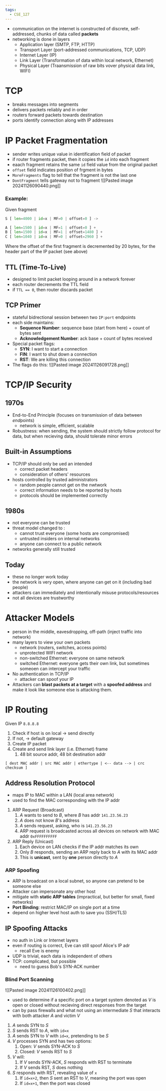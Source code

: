 ```yaml
---
tags:
  - CSE_127
---
```


- communication on the internet is constructed of discrete, self-addressed, chunks of data called **packets**
- networking is done in layers
	- Application layer (SMTP, FTP, HTTP)
	- Transport Layer (port-addressed communications, TCP, UDP)
	- Internet Layer (IP)
	- Link Layer (Transformation of data within local network, Ethernet)
	- Physical Layer (Traansmission of raw bits vover physical data link, WIFI)

# TCP
- breaks messages into segments
- delivers packets reliably and in order
- routers forward packets towards destination
- ports identify connection along with IP addresses

# IP Packet Fragmentation
- sender writes unique value in identification field of packet
- if router fragments packet, then it copies the `id` into each fragment
- eaach fragment retains the same `id` field value from the original packet
- `offset` field indicates position of frgment in bytes
- `MoreFragments` flag to tell that the fragment is not the last one
- `DontFragment` tells gateway not to fragment
![[Pasted image 20241126090440.png]]
### Example:
Given fragment
```python
S [ len=4000 | id=x | MF=0 | offset=0 ] ->

A [ len=1500 | id=x | MF=1 | offset=0 ] + 
B [ len=1500 | id=x | MF=1 | offset=1480 ] +
C [ len=1040 | id=x | MF=0 | offset=2960 ] +
```
Where the offset of the first fragment is decremented by 20 bytes, for the header part of the IP packet (see above)

## TTL (Time-To-Live)
- designed to limit packet looping around in a network forever
- each router decrements the TTL field
- if `TTL == 0`, then router discards packet

## TCP Primer
- stateful bidrectional session between two `IP:port` endpoints
- each side maintains:
	- **Sequence Number**: sequence base (start from here) + count of bytes sent
	- **Acknowledgement Number**: ack base + count of bytes received
- Special packet flags:
	- **SYN**: I want to start a connection
	- **FIN**: I want to shut down a connection
	- **RST**: We are killing this connection
- The flags do this:
![[Pasted image 20241126091728.png]]
# TCP/IP Security
## 1970s
- End-to-End Principle (focuses on transmission of data between *end*points)
	- network is simple, efficient, scalable
- Robustness: when sending, the system should strictly follow protocol for data, but when recieving data, should tolerate minor errors

## Built-in Assumptions
- TCP/IP should only be ued an intended
	- correct packet headers
	- consideration of others' resources
- hosts controlled by trusted administrators
	- random people cannot get on the nwtwork 
	- correct information needs to be reported by hosts
	- protocols should be implemented correctly
	
## 1980s
- not everyone can be trusted
- threat model changed to :
	- cannot trust everyone (some hosts are compromised)
	- untrusted insiders on internal networks
	- anyone can connect to a public network
- networks generally still trusted

## Today
- these no longer work today
- the network is very open, where anyone can get on it (including bad people)
- attackers can immediately and intentionally misuse protocols/resources 
- not all devices are trustworthy 

# Attacker Models
- person in the middle, eavesdropping, off-path (inject traffic into network)
- many layers to view your own packets
	- network (routers, switches, access points)
	- unprotected WIFI network
	- non-switched Ethernet: everyone on same network
	- switched Ethernet: everyone gets their own link, but sometimes someoen can intercept your traffic
- No authentication in TCP/IP
	- attacker can spoof your IP
- Attackers can **blast packets at a target** with a **spoofed address** and make it look like someone else is attacking them. 

# IP Routing

Given IP `8.8.8.8`
1. Check if host is on local -> send directly
2. If not, -> default gateway
3. Create IP packet
4. Create and send link layer (i.e. Ethernet) frame
	1. 48 bit source addr, 48 bit destination addr
```
[ dest MAC addr | src MAC addr | ethertype | <-- data --> | crc checksum ]
```

## Address Resolution Protocol
- maps IP to MAC within a LAN (local area network)
- used to find the MAC corresponding with the IP addr

1. ARP Request (Broadcast)
	1. *A* wants to send to *B*, where *B* has addr `141.23.56.23`
	2. *A* does not know *B*'s address 
	3. *A* sends request, asking, who is `141.23.56.23`
	4. ARP request is broadcasted across all devices on network with MAC addr  `0xFFFFFFFFFF`
2. ARP Reply (Unicast)
	1. Each device on LAN checks if the IP addr matches its own
	2. Only *B* responds, sending an ARP reply back to *A* with its MAC addr 
	3. This is **unicast**, sent by **one** person directly to *A*

### ARP Spoofing
- ARP is broadcast on a local subnet, so anyone can pretend to be someone else
- Attacker can impersonate any other host 
- mitigate with **static ARP tables** (impractical, but better for small, fixed networks)
- **Port Binding**: restrict MAC/IP on single port at a time
- depend on higher level host auth to save you (SSH/TLS)

## IP Spoofing Attacks
- no auth in Link or Internet layers
- even if routing is correct, Eve can still spoof Alice's IP adr
	- recall Eve is enemy
- UDP is trivial, each data is independent of others
- TCP: complicated, but possible
	- need to guess Bob's SYN-ACK number 
### Blind Port Scanning
![[Pasted image 20241126100402.png]]
- used to determine if a specific port on a target system denoted as *V* is open or closed without recieving direct responses from the target 
- can by pass firewalls and what not using an intermediate *S* that interacts with both attacker *A* and victim *V*

1. *A* sends SYN to *S*
2. *S* sends RST to *A*, with `id=x`
3. *A* sends SYN to *V* with `id=x`, pretending to be *S*
4. *V* processes SYN and has two options:
	1. Open: *V* sends SYN-ACK to *S*
	2. Closed: *V* sends RST to *S*
5. *V* will:
	1. If *V* sends SYN-ACK, *S* responds with RST to terminate
	2. If *V* sends RST, *S* does nothing
6. *S* responds with RST, revealing value of `x`
	1. If `id=x+2`, then *S* sent an RST to *V*, meaning the port was open
	2. If `id=x+1`, then the port was closed
